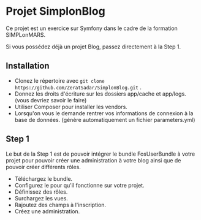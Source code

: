 Projet SimplonBlog
===========

Ce projet est un exercice sur Symfony dans le cadre de la formation SIMPLonMARS.

Si vous possédez déjà un projet Blog, passez directement à la Step 1.

## Installation

- Clonez le répertoire avec ``` git clone https://github.com/ZeratSadar/SimplonBlog.git ``` .
- Donnez les droits d'écriture sur les dossiers app/cache et app/logs. (vous devriez savoir le faire)
- Utiliser Composer pour installer les vendors.
- Lorsqu'on vous le demande rentrer vos informations de connexion à la base de données. (génère automatiquement un fichier parameters.yml)

## Step 1

Le but de la Step 1 est de pouvoir intégrer le bundle FosUserBundle à votre projet pour pouvoir créer une administration à votre blog ainsi que de pouvoir créer différents rôles.

- Téléchargez le bundle.
- Configurez le pour qu'il fonctionne sur votre projet.
- Définissez des rôles.
- Surchargez les vues.
- Rajoutez des champs à l'inscription.
- Créez une administration.
